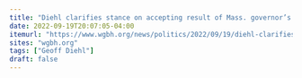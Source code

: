 ```yaml
---
title: "Diehl clarifies stance on accepting result of Mass. governor’s race"
date: 2022-09-19T20:07:05-04:00
itemurl: "https://www.wgbh.org/news/politics/2022/09/19/diehl-clarifies-stance-on-accepting-result-of-mass-governors-race"
sites: "wgbh.org"
tags: ["Geoff Diehl"]
draft: false
---
```


